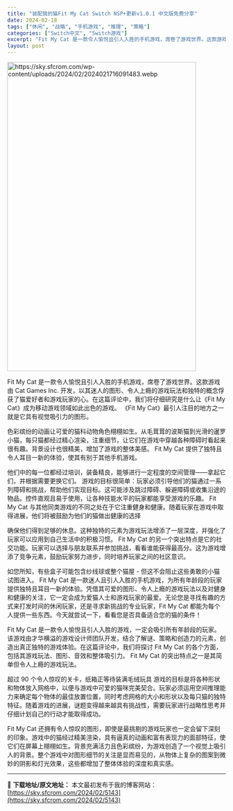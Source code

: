 ```yaml
---
title: "装配我的猫Fit My Cat Switch NSP+更新v1.0.1 中文版免费分享"
date: 2024-02-18
tags: ["休闲", "战略", "手机游戏", "推理", "策略"]
categories: ["Switch中文", "Switch游戏"]
excerpt: "Fit My Cat 是一款令人愉悦且引人入胜的手机游戏，席卷了游戏世界。这款游戏由 Cat Games Inc. 开发，以其迷人的图形、令人上瘾的游戏玩法和独特的概念俘获了猫爱好者和游戏玩家的心。在这篇评论中，我们将仔细研究是什么让《Fit My Cat》成为移动游戏领域如此出色的游戏。 《Fit&hellip;"
layout: post
---
```


<img class="shrinkToFit transparent aligncenter" src="https://sky.sfcrom.com/wp-content/uploads/2024/02/2024021716091483.webp" alt="https://sky.sfcrom.com/wp-content/uploads/2024/02/2024021716091483.webp" width="435" height="711" />

Fit My Cat 是一款令人愉悦且引人入胜的手机游戏，席卷了游戏世界。这款游戏由 Cat Games Inc. 开发，以其迷人的图形、令人上瘾的游戏玩法和独特的概念俘获了猫爱好者和游戏玩家的心。在这篇评论中，我们将仔细研究是什么让《Fit My Cat》成为移动游戏领域如此出色的游戏。 《Fit My Cat》最引人注目的地方之一就是它具有视觉吸引力的图形。

色彩缤纷的动画让可爱的猫科动物角色栩栩如生。从毛茸茸的波斯猫到光滑的暹罗小猫，每只猫都经过精心渲染，注重细节，让它们在游戏中穿越各种障碍时看起来很有趣。背景设计也很精美，增加了游戏的整体美感。 Fit My Cat 提供了独特且令人耳目一新的体验，使其有别于其他手机游戏。

他们中的每一位都经过培训，装备精良，能够进行一定程度的空间管理——拿起它们，并根据需要更换它们。
游戏的目标很简单：玩家必须引导他们的猫通过一系列障碍和挑战，帮助他们实现目标。这可能涉及跳过障碍、躲避障碍或收集沿途的物品。控件直观且易于使用，让各种技能水平的玩家都能享受游戏的乐趣。 Fit My Cat 与其他同类游戏的不同之处在于它注重健身和健康。随着玩家在游戏中取得进展，他们将被鼓励为他们的猫做出健康的选择

确保他们得到足够的休息。这种独特的元素为游戏玩法增添了一层深度，并强化了玩家可以应用到自己生活中的积极习惯。 Fit My Cat 的另一个突出特点是它的社交功能。玩家可以选择与朋友联系并参加挑战，看看谁能获得最高分。这为游戏增添了竞争元素，鼓励玩家努力进步，同时培养玩家之间的社区意识。

如您所知，有些盒子可能包含纱线球或整个猫屋 - 但这不会阻止这些勇敢的小猫试图进入。
Fit My Cat 是一款迷人且引人入胜的手机游戏，为所有年龄段的玩家提供独特且耳目一新的体验。凭借其可爱的图形、令人上瘾的游戏玩法以及对健身和健康的关注，它一定会成为爱猫人士和游戏玩家的最爱。无论您是寻找有趣的方式来打发时间的休闲玩家，还是寻求新挑战的专业玩家，Fit My Cat 都能为每个人提供一些东西。今天就尝试一下，看看您是否具备适合您的猫的条件！

Fit My Cat 是一款令人愉悦且引人入胜的游戏，一定会吸引所有年龄段的玩家。该游戏由才华横溢的游戏设计师团队开发，结合​​了解谜、策略和创造力的元素，创造出真正独特的游戏体验。在这篇评论中，我们将探讨 Fit My Cat 的各个方面，包括其游戏玩法、图形、音效和整体吸引力。 Fit My Cat 的突出特点之一是其简单但​​令人上瘾的游戏玩法。

超过 90 个令人惊叹的关卡，纸箱正等待装满毛绒玩具
游戏的目标是将各种形状和物体放入网格中，以便与游戏中可爱的猫咪完美契合。玩家必须运用空间推理能力来确定每个物体的最佳放置位置，同时考虑网格的大小和形状以及每只猫的独特特征。随着游戏的进展，谜题变得越来越具有挑战性，需要玩家进行战略性思考并仔细计划自己的行动才能取得成功。

Fit My Cat 还拥有令人惊叹的图形，即使是最挑剔的游戏玩家也一定会留下深刻的印象。游戏中的猫经过精美渲染，具有逼真的动画和富有表现力的面部特征，使它们在屏幕上栩栩如生。背景充满活力且色彩缤纷，为游戏创造了一个视觉上吸引人的背景。整个游戏中对图形细节的关注是显而易见的，从物体上复杂的图案到微妙的阴影和灯光效果，这些都增加了整体体验的深度和真实感。

---
📖 **下载地址/原文地址：** 本文最初发布于我的博客网站：[https://sky.sfcrom.com/2024/02/5143](https://sky.sfcrom.com/2024/02/5143)
